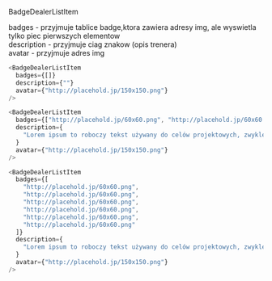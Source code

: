 BadgeDealerListItem

badges - przyjmuje tablice badge,ktora zawiera adresy img, ale wyswietla tylko piec pierwszych elementow <br>
description - przyjmuje ciag znakow (opis trenera)<br>
avatar - przyjmuje adres img

```js
<BadgeDealerListItem
  badges={[]}
  description={""}
  avatar={"http://placehold.jp/150x150.png"}
/>
```

```js
<BadgeDealerListItem
  badges={["http://placehold.jp/60x60.png", "http://placehold.jp/60x60.png"]}
  description={
    "Lorem ipsum to roboczy tekst używany do celów projektowych, zwykle do prezentacji kroju pisma, kompozycji."
  }
  avatar={"http://placehold.jp/150x150.png"}
/>
```

```js
<BadgeDealerListItem
  badges={[
    "http://placehold.jp/60x60.png",
    "http://placehold.jp/60x60.png",
    "http://placehold.jp/60x60.png",
    "http://placehold.jp/60x60.png",
    "http://placehold.jp/60x60.png",
    "http://placehold.jp/60x60.png"
  ]}
  description={
    "Lorem ipsum to roboczy tekst używany do celów projektowych, zwykle do prezentacji kroju pisma, kompozycji.Lorem ipsum to roboczy tekst używany do celów projektowych, zwykle do prezentacji kroju pisma, kompozycji"
  }
  avatar={"http://placehold.jp/150x150.png"}
/>
```
